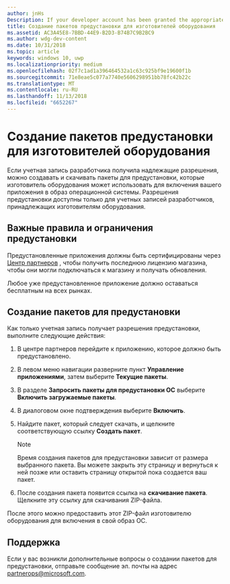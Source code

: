 ```yaml
---
author: jnHs
Description: If your developer account has been granted the appropriate permissions, you can generate and download preinstall packages so that an OEM can include your app in their OS image.
title: Создание пакетов предустановки для изготовителей оборудования
ms.assetid: AC3A45E8-7BBD-44E9-B2D3-B74B7C9B2BC9
ms.author: wdg-dev-content
ms.date: 10/31/2018
ms.topic: article
keywords: windows 10, uwp
ms.localizationpriority: medium
ms.openlocfilehash: 02f7c1ad1a396464532a1c63c925bf9e19600f1b
ms.sourcegitcommit: 71e8eae5c077a7740e5606298951bb78fc42b22c
ms.translationtype: MT
ms.contentlocale: ru-RU
ms.lasthandoff: 11/13/2018
ms.locfileid: "6652267"
---
```

# <a name="generate-preinstall-packages-for-oems"></a>Создание пакетов предустановки для изготовителей оборудования

Если учетная запись разработчика получила надлежащие разрешения, можно создавать и скачивать пакеты для предустановки, которые изготовитель оборудования может использовать для включения вашего приложения в образ операционной системы. Разрешения предустановки доступны только для учетных записей разработчиков, принадлежащих изготовителям оборудования.


## <a name="important-preinstall-policy--limitations"></a>Важные правила и ограничения предустановки

Предустановленные приложения должны быть сертифицированы через [Центр партнеров](https://partner.microsoft.com/dashboard) , чтобы получить последнюю лицензию магазина, чтобы они могли подключаться к магазину и получать обновления.

Любое уже предустановленное приложение должно оставаться бесплатным на всех рынках.


## <a name="generating-preinstall-packages"></a>Создание пакетов для предустановки

Как только учетная запись получает разрешения предустановки, выполните следующие действия:

1.  В центре партнеров перейдите к приложению, которое должно быть предустановлено.
2.  В левом меню навигации разверните пункт **Управление приложениями**, затем выберите **Текущие пакеты**.
3.  В разделе **Запросить пакеты для предустановки ОС** выберите **Включить загружаемые пакеты**.
4.  В диалоговом окне подтверждения выберите **Включить**.
5.  Найдите пакет, который следует скачать, и щелкните соответствующую ссылку **Создать пакет**.

    > [!NOTE]
    > Время создания пакетов для предустановки зависит от размера выбранного пакета. Вы можете закрыть эту страницу и вернуться к ней позже или оставить страницу открытой пока создается ваш пакет.

6.  После создания пакета появится ссылка на **скачивание пакета**. Щелкните эту ссылку для скачивания ZIP-файла.

После этого можно предоставить этот ZIP-файл изготовителю оборудования для включения в свой образ ОС.


## <a name="support"></a>Поддержка

Если у вас возникли дополнительные вопросы о создании пакетов для предустановки, отправьте сообщение эл. почты на адрес <partnerops@microsoft.com>.

 

 




